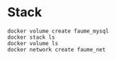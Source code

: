 # Stack

```text
docker volume create faume_mysql
docker stack ls
docker volume ls
docker network create faume_net

```

